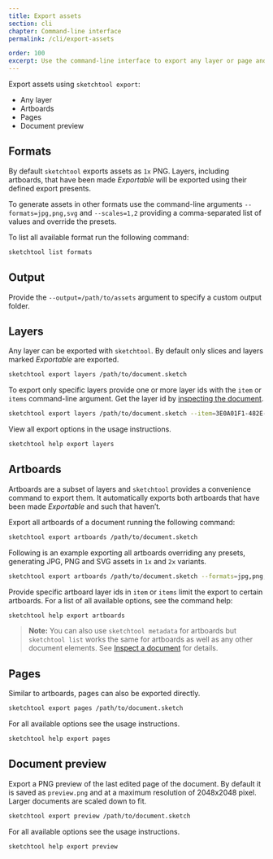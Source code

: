 ```yaml
---
title: Export assets
section: cli
chapter: Command-line interface
permalink: /cli/export-assets

order: 100
excerpt: Use the command-line interface to export any layer or page and document previews from a Sketch file
---
```


Export assets using `sketchtool export`:

- Any layer
- Artboards
- Pages
- Document preview

## Formats

By default `sketchtool` exports assets as `1x` PNG. Layers, including artboards, that have been made _Exportable_ will be exported using their defined export presents.

To generate assets in other formats use the command-line arguments `--formats=jpg,png,svg` and `--scales=1,2` providing a comma-separated list of values and override the presets.

To list all available format run the following command:

```sh
sketchtool list formats
```

## Output

Provide the `--output=/path/to/assets` argument to specify a custom output folder.

## Layers

Any layer can be exported with `sketchtool`. By default only slices and layers marked _Exportable_ are exported.

```sh
sketchtool export layers /path/to/document.sketch
```

To export only specific layers provide one or more layer ids with the `item` or `items` command-line argument. Get the layer id by [inspecting the document](/cli/inspect-document).

```sh
sketchtool export layers /path/to/document.sketch --item=3E0A01F1-482E-4A32-AD5B-EDF0B98575EA
```

View all export options in the usage instructions.

```sh
sketchtool help export layers
```

## Artboards

Artboards are a subset of layers and `sketchtool` provides a convenience command to export them. It automatically exports both artboards that have been made _Exportable_ and such that haven’t.

Export all artboards of a document running the following command:

```sh
sketchtool export artboards /path/to/document.sketch
```

Following is an example exporting all artboards overriding any presets, generating JPG, PNG and SVG assets in `1x` and `2x` variants.

```sh
sketchtool export artboards /path/to/document.sketch --formats=jpg,png,svg --scales=1,2
```

Provide specific artboard layer ids in `item` or `items` limit the export to certain artboards. For a list of all available options, see the command help:

```sh
sketchtool help export artboards
```

> **Note:** You can also use `sketchtool metadata` for artboards but `sketchtool list` works the same for artboards as well as any other document elements. See [Inspect a document](/cli/inspect-document) for details.

## Pages

Similar to artboards, pages can also be exported directly.

```sh
sketchtool export pages /path/to/document.sketch
```

For all available options see the usage instructions.

```sh
sketchtool help export pages
```

## Document preview

Export a PNG preview of the last edited page of the document. By default it is saved as `preview.png` and at a maximum resolution of 2048x2048 pixel. Larger documents are scaled down to fit.

```sh
sketchtool export preview /path/to/document.sketch
```

For all available options see the usage instructions.

```sh
sketchtool help export preview
```
